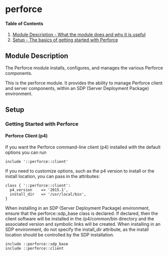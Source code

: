 # perforce

#### Table of Contents
1. [Module Description - What the module does and why it is useful](#module-description)
1. [Setup - The basics of getting started with Perforce](#setup)

## Module Description

The Perforce module installs, configures, and manages the various Perforce components.



This is the perforce module. It provides the ability to manage Perforce client
and server components, within an SDP (Server Deployment Package) environment.

## Setup

### Getting Started with Perforce

#### Perforce Client (p4)

If you want the Perforce command-line client (p4) installed with the default options you can run

`include '::perforce::client'`

If you need to customize options, such as the p4 version to install or the install location, you can pass in the attributes:

~~~
class { '::perforce::client':
  p4_version    => '2015.1',
  install_dir   => '/usr/local/bin',
}
~~~

When installing in an SDP (Server Deployment Package) environment, ensure that the perforce::sdp_base class is declared. If declared, then the client software will be installed in the /p4/common/bin directory and the associated version and symbolic links will be created. When installing in an SDP environment, do not specify the install_dir attribute, as the install location should be controlled by the SDP installation.

~~~
include ::perforce::sdp_base
include ::perforce::client
~~~

